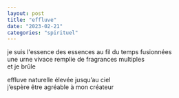 ```yaml
---
layout: post
title: "effluve"
date: "2023-02-21"
categories: "spirituel"
---
```


je suis l'essence des essences au fil du temps fusionnées  
une urne vivace remplie de fragrances multiples  
et je brûle  

effluve naturelle élevée jusqu’au ciel  
j’espère être agréable à mon créateur  
